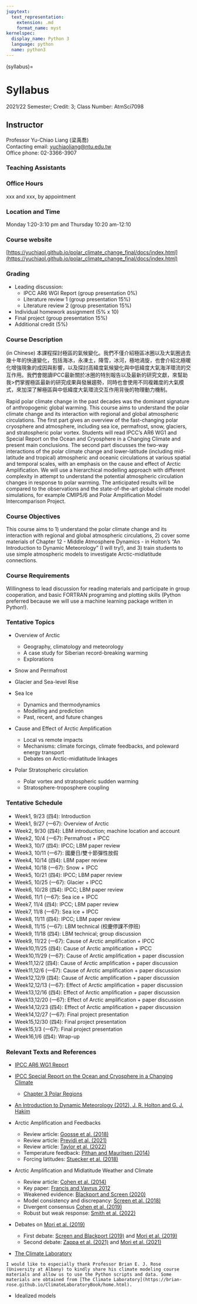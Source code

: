 ```yaml
---
jupytext:
  text_representation:
    extension: .md
    format_name: myst
kernelspec:
  display_name: Python 3
  language: python
  name: python3
---
```


(syllabus)=

# Syllabus

2021/22 Semester; Credit: 3; Class Number: AtmSci7098

## Instructor
Professor Yu-Chiao Liang (梁禹喬)<br>
Contacting email: yuchiaoliang@ntu.edu.tw<br>
Office phone: 02-3366-3907<br>

### Teaching Assistants

### Office Hours
xxx and xxx, by appointment

### Location and Time
Monday 1:20-3:10 pm and Thursday 10:20 am-12:10

### Course website
[https://yuchiaol.github.io/polar_climate_change_final/docs/index.html](https://yuchiaol.github.io/polar_climate_change_final/docs/index.html)


### Grading
- Leading discussion:
  - IPCC AR6 WGI Report (group presentation 0%)
  - Literature review 1 (group presentation 15%)
  - Literature review 2 (group presentation 15%)
- Individual homework assignment (5% x 10)
- Final project (group presentation 15%)
- Additional credit (5%)

### Course Description

(in Chinese) 本課程探討極區的氣候變化。我們不僅介紹極區冰圈以及大氣圈過去幾十年的快速變化，包括海冰，永凍土，降雪，冰河，極地渦旋，也會介紹北極暖
化增強現象的成因與影響，以及探討高緯度氣候變化與中低緯度大氣海洋環流的交互作用。我們會閱讀IPCC最新關於冰圈的特別報告以及最新的研究文獻，來幫助我>們掌握極區最新的研究成果與發展趨勢，同時也會使用不同複雜度的大氣模式，來加深了解極區與中低緯度大氣環流交互作用背後的物理動力機制。

Rapid polar climate change in the past decades was the dominant signature of anthropogenic global warming. This course aims to understand the polar climate change and its interaction with regional and global atmospheric circulations. The first part gives an overview of the fast-changing polar cryosphere and atmosphere, including sea ice, permafrost, snow, glaciers, and stratospheric polar vortex. Students will read IPCC’s AR6 WG1 and Special Report on the Ocean and Cryosphere in a Changing Climate and present main conclusions. The second part discusses the two-way interactions of the polar climate change and lower-latitude (including mid-latitude and tropical) atmospheric and oceanic circulations at various spatial and temporal scales, with an emphasis on the cause and effect of Arctic Amplification. We will use a hierarchical modelling approach with different complexity in attempt to understand the potential atmospheric circulation changes in response to polar warming. The anticipated results will be compared to the observations and the state-of-the-art global climate model simulations, for example CMIP5/6 and Polar Amplification Model Intercomparison Project.

### Course Objectives
This course aims to 1) understand the polar climate change and its interaction with regional and global atmospheric circulations, 2) cover some materials of Chapter 12 - Middle Atmosphere Dynamics - in Holton’s “An Introduction to Dynamic Meteorology” (I will try!), and 3) train students to use simple atmospheric models to investigate Arctic-midlatitude connections.

### Course Requirements
Willingness to lead discussion for reading materials and participate in group cooperation, and basic FORTRAN programing and plotting skills (Python preferred because we will use a machine learning package written in Python!).

### Tentative Topics
- Overview of Arctic
  - Geography, climatology and meteorology
  - A case study for Siberian record-breaking warming
  - Explorations

- Snow and Permafrost

- Glacier and Sea-level Rise

- Sea Ice
  - Dynamics and thermodynamics
  - Modelling and prediction
  - Past, recent, and future changes

- Cause and Effect of Arctic Amplification
  - Local vs remote impacts
  - Mechanisms: climate forcings, climate feedbacks, and poleward energy transport
  - Debates on Arctic-midlatitude linkages

- Polar Stratospheric circulation
  - Polar vortex and stratospheric sudden warming
  - Stratosphere-troposphere coupling

### Tentative Schedule
- Week1, 9/23 (四4): Introduction
- Week1, 9/27 (一67): Overview of Arctic
- Week2, 9/30 (四4): LBM introduction; machine location and account
- Week2, 10/4 (一67): Permafrost + IPCC
- Week3, 10/7 (四4): IPCC; LBM paper review
- Week3, 10/11 (一67): 國慶日/雙十節彈性放假
- Week4, 10/14 (四4): LBM paper review
- Week4, 10/18 (一67): Snow + IPCC
- Week5, 10/21 (四4): IPCC; LBM paper review
- Week5, 10/25 (一67): Glacier + IPCC
- Week6, 10/28 (四4): IPCC; LBM paper review
- Week6, 11/1 (一67): Sea ice + IPCC
- Week7, 11/4 (四4): IPCC; LBM paper review
- Week7, 11/8 (一67): Sea ice + IPCC
- Week8, 11/11 (四4): IPCC; LBM paper review
- Week8, 11/15 (一67): LBM technical (校慶停課不停班)
- Week9, 11/18 (四4): LBM technical; group discussion
- Week9, 11/22 (一67): Cause of Arctic amplification + IPCC
- Week10,11/25 (四4): Cause of Arctic amplification + IPCC
- Week10,11/29 (一67): Cause of Arctic amplification + paper discussion
- Week11,12/2 (四4): Cause of Arctic amplification + paper discussion
- Week11,12/6 (一67): Cause of Arctic amplification + paper discussion
- Week12,12/9 (四4): Cause of Arctic amplification + paper discussion
- Week12,12/13 (一67): Effect of Arctic amplification + paper discussion
- Week13,12/16 (四4): Effect of Arctic amplification + paper discussion
- Week13,12/20 (一67): Effect of Arctic amplification + paper discussion
- Week14,12/23 (四4): Effect of Arctic amplification + paper discussion
- Week14,12/27 (一67): Final project presentation
- Week15,12/30 (四4): Final project presentation
- Week15,1/3 (一67): Final project presentation
- Week16,1/6 (四4): Wrap-up

### Relevant Texts and References
- [IPCC AR6 WG1 Report](https://www.ipcc.ch/report/ar6/wg1/#FullReport)
- [IPCC Special Report on the Ocean and Cryosphere in a Changing Climate](https://www.ipcc.ch/srocc)
  - [Chapter 3 Polar Regions](https://www.ipcc.ch/srocc/chapter/chapter-3-2/)

- [An Introduction to Dynamic Meteorology (2012), J. R. Holton and G. J. Hakim](https://www.amazon.com/Introduction-Dynamic-Meteorology-International-Geophysics/dp/0123848660/ref=asc_df_0123848660/?tag=hyprod-20&linkCode=df0&hvadid=312091458201&hvpos=&hvnetw=g&hvrand=14614331955549249595&hvpone=&hvptwo=&hvqmt=&hvdev=c&hvdvcmdl=&hvlocint=&hvlocphy=9003483&hvtargid=pla-465623449605&psc=1&tag=&ref=&adgrpid=63669393113&hvpone=&hvptwo=&hvadid=312091458201&hvpos=&hvnetw=g&hvrand=14614331955549249595&hvqmt=&hvdev=c&hvdvcmdl=&hvlocint=&hvlocphy=9003483&hvtargid=pla-465623449605)

- Arctic Amplification and Feedbacks
  - Review article: [Goosse et al. (2018)](https://www.nature.com/articles/s41467-018-04173-0)
  - Review article: [Previdi et al. (2021)](https://iopscience.iop.org/article/10.1088/1748-9326/ac1c29)
  - Review article: [Taylor et al. (2022)](https://www.frontiersin.org/journals/earth-science/articles/10.3389/feart.2021.758361/full)
  - Temperature feedback: [Pithan and Mauritsen (2014)](https://www.nature.com/articles/ngeo2071)
  - Forcing latitudes: [Stuecker et al. (2018)](https://www.nature.com/articles/s41558-018-0339-y)

- Arctic Amplification and Midlatitude Weather and Climate
  - Review article: [Cohen et al. (2014)](https://www.nature.com/articles/ngeo2234)
  - Key paper: [Francis and Vavrus 2012](https://agupubs.onlinelibrary.wiley.com/doi/full/10.1029/2012gl051000)
  - Weakened evidence: [Blackport and Screen (2020)](https://www.nature.com/articles/s41558-020-00954-y)
  - Model consistency and discrepancy: [Screen et al. (2018)](https://www.nature.com/articles/s41561-018-0059-y)
  - Divergent consensus [Cohen et al. (2019)](https://www.nature.com/articles/s41558-019-0662-y)
  - Robust but weak response: [Smith et al. (2022)](https://www.nature.com/articles/s41467-022-28283-y)

- Debates on [Mori et al. (2019)](https://www.nature.com/articles/s41558-018-0379-3)
  - First debate: [Screen and Blackport (2019)](https://www.nature.com/articles/s41558-019-0635-1) and [Mori et al. (2019)](https://www.nature.com/articles/s41558-019-0636-0)
  - Second debate: [Zappa et al. (2021)](https://www.nature.com/articles/s41558-020-00982-8) and [Mori et al. (2021)](https://www.nature.com/articles/s41558-020-00983-7)

- [The Climate Laboratory](https://brian-rose.github.io/ClimateLaboratoryBook/home.html)

```{note}
I would like to especially thank Professor Brian E. J. Rose (University at Albany) to kindly share his climate modeling course materials and allow us to use the Python scripts and data. Some materials are obtained from [The Climate Laboratory](https://brian-rose.github.io/ClimateLaboratoryBook/home.html).
```

- Idealized models


